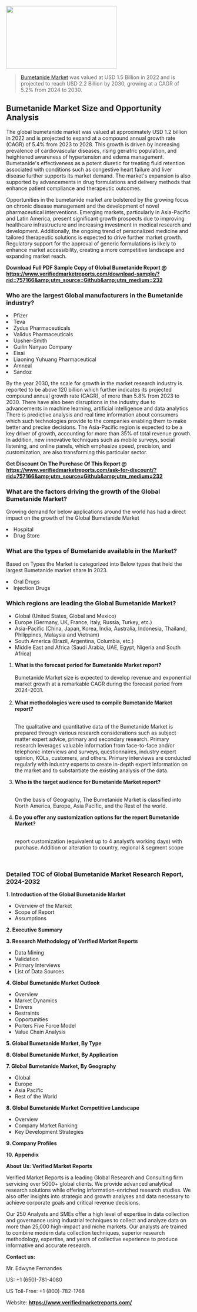 <img src="https://ffe5etoiles.com/wp-content/uploads/2024/12/MST1-300x171.png" alt="" width="300" height="171" class="alignnone size-medium wp-image-20088" /><blockquote><p><p><a href="https://www.verifiedmarketreports.com/download-sample/?rid=757166&utm_source=Github&utm_medium=232" target="_blank">Bumetanide Market</a> was valued at USD 1.5 Billion in 2022 and is projected to reach USD 2.2 Billion by 2030, growing at a CAGR of 5.2% from 2024 to 2030.</p></blockquote><p><h2>Bumetanide Market Size and Opportunity Analysis</h2><p>The global bumetanide market was valued at approximately USD 1.2 billion in 2022 and is projected to expand at a compound annual growth rate (CAGR) of 5.4% from 2023 to 2028. This growth is driven by increasing prevalence of cardiovascular diseases, rising geriatric population, and heightened awareness of hypertension and edema management. Bumetanide's effectiveness as a potent diuretic for treating fluid retention associated with conditions such as congestive heart failure and liver disease further supports its market demand. The market's expansion is also supported by advancements in drug formulations and delivery methods that enhance patient compliance and therapeutic outcomes.</p><p>Opportunities in the bumetanide market are bolstered by the growing focus on chronic disease management and the development of novel pharmaceutical interventions. Emerging markets, particularly in Asia-Pacific and Latin America, present significant growth prospects due to improving healthcare infrastructure and increasing investment in medical research and development. Additionally, the ongoing trend of personalized medicine and tailored therapeutic solutions is expected to drive further market growth. Regulatory support for the approval of generic formulations is likely to enhance market accessibility, creating a more competitive landscape and expanding market reach.</p></p><p class=""><strong>Download Full PDF Sample Copy of Global Bumetanide Report @ <a href="https://www.verifiedmarketreports.com/download-sample/?rid=757166&amp;utm_source=Github&amp;utm_medium=232" target="_blank">https://www.verifiedmarketreports.com/download-sample/?rid=757166&amp;utm_source=Github&amp;utm_medium=232</a></strong></p><h3 id="" class="">Who are the largest Global manufacturers in the Bumetanide industry?</h3><p><li>Pfizer</li><li> Teva</li><li> Zydus Pharmaceuticals</li><li> Validus Pharmaceuticals</li><li> Upsher-Smith</li><li> Guilin Nanyao Company</li><li> Eisai</li><li> Liaoning Yuhuang Pharmaceutical</li><li> Amneal</li><li> Sandoz</li></p><div class=""><div class="" dir="" data-message-author-role="" data-message-id="" data-message-model-slug=""><div class=""><div class=""><div class=""><div class="" dir="" data-message-author-role="" data-message-id="" data-message-model-slug=""><div class=""><div class=""><p>By the year 2030, the scale for growth in the market research industry is reported to be above 120 billion which further indicates its projected compound annual growth rate (CAGR), of more than 5.8% from 2023 to 2030. There have also been disruptions in the industry due to advancements in machine learning, artificial intelligence and data analytics There is predictive analysis and real time information about consumers which such technologies provide to the companies enabling them to make better and precise decisions. The Asia-Pacific region is expected to be a key driver of growth, accounting for more than 35% of total revenue growth. In addition, new innovative techniques such as mobile surveys, social listening, and online panels, which emphasize speed, precision, and customization, are also transforming this particular sector.</p><p><strong>Get Discount On The Purchase Of This Report @&nbsp; <a href="https://www.verifiedmarketreports.com/ask-for-discount/?rid=757166&amp;utm_source=Github&amp;utm_medium=232" target="_blank">https://www.verifiedmarketreports.com/ask-for-discount/?rid=757166&amp;utm_source=Github&amp;utm_medium=232</a></strong></p></div></div></div></div></div></div></div></div><h3 id="" class="">What are the factors driving the growth of the Global Bumetanide Market?</h3><p id="" class="">Growing demand for below applications around the world has had a direct impact on the growth of the Global Bumetanide Market</p><p id="" class=""><li>Hospital</li><li> Drug Store</li></p><h3 id="" class="">What are the types of Bumetanide available in the Market?</h3><p id="" class="">Based on Types the Market is categorized into Below types that held the largest Bumetanide market share In 2023.</p><p id="" class=""><li>Oral Drugs</li><li> Injection Drugs</li></p><h3 id="" class="">Which regions are leading the Global Bumetanide Market?</h3><ul><li>Global (United States, Global and Mexico)</li><li>Europe (Germany, UK, France, Italy, Russia, Turkey, etc.)</li><li>Asia-Pacific (China, Japan, Korea, India, Australia, Indonesia, Thailand, Philippines, Malaysia and Vietnam)</li><li>South America (Brazil, Argentina, Columbia, etc.)</li><li>Middle East and Africa (Saudi Arabia, UAE, Egypt, Nigeria and South Africa)</li></ul><p><ol><li><strong>What is the forecast period for Bumetanide Market report?<br /></strong><br /><span data-sheets-root="1" data-sheets-value="{&quot;1&quot;:2,&quot;2&quot;:&quot;XXXX size is expected to develop revenue and exponential market growth at a remarkable CAGR during the forecast period from 2024&ndash;2030.&quot;}" data-sheets-userformat="{&quot;2&quot;:12674,&quot;4&quot;:{&quot;1&quot;:2,&quot;2&quot;:16776960},&quot;10&quot;:2,&quot;11&quot;:0,&quot;15&quot;:&quot;Arial&quot;,&quot;16&quot;:12}">Bumetanide Market size is expected to develop revenue and exponential market growth at a remarkable CAGR during the forecast period from 2024&ndash;2031.</span><br /><br /></li><li><strong>What methodologies were used to compile Bumetanide Market report?<br /><br /></strong><p>The qualitative and quantitative data of the&nbsp;Bumetanide Market is prepared through various research considerations such as subject matter expert advice, primary and secondary research. Primary research leverages valuable information from face-to-face and/or telephonic interviews and surveys, questionnaires, industry expert opinion, KOLs, customers, and others. Primary interviews are conducted regularly with industry experts to create in-depth expert information on the market and to substantiate the existing analysis of the data.&nbsp;</p></li><li><strong>Who is the target audience for Bumetanide Market report?<br /><br /></strong><p>On the basis of Geography, The&nbsp;Bumetanide Market is classified into North America, Europe, Asia Pacific, and the Rest of the world.</p></li><li><strong>Do you offer any customization options for the report Bumetanide Market?<br /><br /></strong><p>report customization (equivalent up to 4 analyst&rsquo;s working days) with purchase. Addition or alteration to country, regional &amp; segment scope</p><p>&nbsp;</p></li></ol></p><h3 id="" class="">Detailed TOC of Global Bumetanide Market Research Report, 2024-2032</h3><p id="" class=""><strong>1. Introduction of the Global Bumetanide Market</strong></p><ul><li>Overview of the Market</li><li>Scope of Report</li><li>Assumptions</li></ul><p id="" class=""><strong>2. Executive Summary</strong></p><p id="" class=""><strong>3. Research Methodology of&nbsp;Verified Market Reports</strong></p><ul><li>Data Mining</li><li>Validation</li><li>Primary Interviews</li><li>List of Data Sources</li></ul><p id="" class=""><strong>4. Global Bumetanide Market Outlook</strong></p><ul><li>Overview</li><li>Market Dynamics</li><li>Drivers</li><li>Restraints</li><li>Opportunities</li><li>Porters Five Force Model</li><li>Value Chain Analysis</li></ul><p id="" class=""><strong>5. Global Bumetanide Market, By&nbsp;Type</strong></p><p id="" class=""><strong>6. Global Bumetanide Market, By Application</strong></p><p id="" class=""><strong>7. Global Bumetanide Market, By Geography</strong></p><ul><li>Global</li><li>Europe</li><li>Asia Pacific</li><li>Rest of the World</li></ul><p id="" class=""><strong>8. Global Bumetanide Market Competitive Landscape</strong></p><ul><li>Overview</li><li>Company Market Ranking</li><li>Key Development Strategies</li></ul><p id="" class=""><strong>9. Company Profiles</strong></p><p id="" class=""><strong>10. Appendix</strong></p><p id="" class=""><strong>About Us: Verified Market Reports</strong></p><p id="" class="">Verified Market Reports is a leading Global Research and Consulting firm servicing over 5000+ global clients. We provide advanced analytical research solutions while offering information-enriched research studies. We also offer insights into strategic and growth analyses and data necessary to achieve corporate goals and critical revenue decisions.</p><p id="" class="">Our 250 Analysts and SMEs offer a high level of expertise in data collection and governance using industrial techniques to collect and analyze data on more than 25,000 high-impact and niche markets. Our analysts are trained to combine modern data collection techniques, superior research methodology, expertise, and years of collective experience to produce informative and accurate research.</p><p id="" class=""><strong>Contact us:</strong></p><p id="" class="">Mr. Edwyne Fernandes</p><p id="" class="">US: +1 (650)-781-4080</p><p id="" class="">US Toll-Free: +1 (800)-782-1768</p><p id="" class="">Website: <a target="" data-test-app-aware-link=""><strong>https://www.verifiedmarketreports.com/</strong></a></p>
